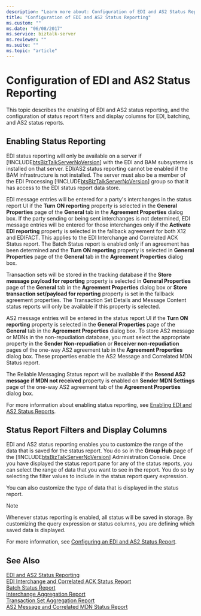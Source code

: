 ```yaml
---
description: "Learn more about: Configuration of EDI and AS2 Status Reporting"
title: "Configuration of EDI and AS2 Status Reporting"
ms.custom: ""
ms.date: "06/08/2017"
ms.service: biztalk-server
ms.reviewer: ""
ms.suite: ""
ms.topic: "article"
---
```

# Configuration of EDI and AS2 Status Reporting
This topic describes the enabling of EDI and AS2 status reporting, and the configuration of status report filters and display columns for EDI, batching, and AS2 status reports.  
  
## Enabling Status Reporting  
 EDI status reporting will only be available on a server if [!INCLUDE[btsBizTalkServerNoVersion](../includes/btsbiztalkservernoversion-md.md)] with the EDI and BAM subsystems is installed on that server. EDI/AS2 status reporting cannot be enabled if the BAM infrastructure is not installed. The server must also be a member of the EDI Processing [!INCLUDE[btsBizTalkServerNoVersion](../includes/btsbiztalkservernoversion-md.md)] group so that it has access to the EDI status report data store.  
  
 EDI message entries will be entered for a party's interchanges in the status report UI if the **Turn ON reporting** property is selected in the **General Properties** page of the **General** tab in the **Agreement Properties** dialog box. If the party sending or being sent interchanges is not determined, EDI message entries will be entered for those interchanges only if the **Activate EDI reporting** property is selected in the fallback agreement for both X12 and EDIFACT. This applies to the EDI Interchange and Correlated ACK Status report. The Batch Status report is enabled only if an agreement has been determined and the **Turn ON reporting** property is selected in **General Properties** page of the **General** tab in the **Agreement Properties** dialog box.  
  
 Transaction sets will be stored in the tracking database if the **Store message payload for reporting** property is selected in **General Properties** page of the **General** tab in the **Agreement Properties** dialog box or **Store transaction set/payload for reporting** property is set in the fallback agreement properties. The Transaction Set Details and Message Content status reports will only be available if this property is selected.  
  
 AS2 message entries will be entered in the status report UI if the **Turn ON reporting** property is selected in the **General Properties** page of the **General** tab in the **Agreement Properties** dialog box. To store AS2 message or MDNs in the non-repudiation database, you must select the appropriate property in the **Sender Non-repudiation** or **Receiver non-repudiation** pages of the one-way AS2 agreement tab in the **Agreement Properties** dialog box. These properties enable the AS2 Message and Correlated MDN Status report.  
  
 The Reliable Messaging Status report will be available if the **Resend AS2 message if MDN not received** property is enabled on **Sender MDN Settings** page of the one-way AS2 agreement tab of the **Agreement Properties** dialog box.  
  
 For more information about enabling status reporting, see [Enabling EDI and AS2 Status Reports](../core/enabling-edi-and-as2-status-reports.md).  
  
## Status Report Filters and Display Columns  
 EDI and AS2 status reporting enables you to customize the range of the data that is saved for the status report. You do so in the **Group Hub** page of the [!INCLUDE[btsBizTalkServerNoVersion](../includes/btsbiztalkservernoversion-md.md)] Administration Console. Once you have displayed the status report pane for any of the status reports, you can select the range of data that you want to see in the report. You do so by selecting the filter values to include in the status report query expression.  
  
 You can also customize the type of data that is displayed in the status report.  
  
> [!NOTE]
>  Whenever status reporting is enabled, all status will be saved in storage. By customizing the query expression or status columns, you are defining which saved data is displayed.  
  
 For more information, see [Configuring an EDI and AS2 Status Report](../core/configuring-an-edi-and-as2-status-report.md).  
  
## See Also  
 [EDI and AS2 Status Reporting](../core/edi-and-as2-status-reporting.md)   
 [EDI Interchange and Correlated ACK Status Report](../core/edi-interchange-and-correlated-ack-status-report.md)   
 [Batch Status Report](../core/batch-status-report.md)   
 [Interchange Aggregation Report](../core/interchange-aggregation-report.md)   
 [Transaction Set Aggregation Report](../core/transaction-set-aggregation-report.md)   
 [AS2 Message and Correlated MDN Status Report](../core/as2-message-and-correlated-mdn-status-report.md)
